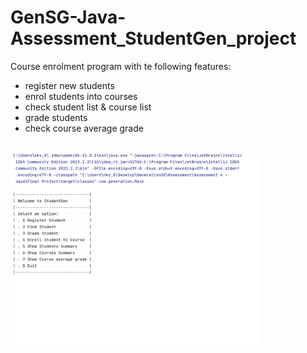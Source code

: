 # GenSG-Java-Assessment_StudentGen_project

Course enrolment program with te following features:
- register new students
- enrol students into courses
- check student list & course list
- grade students 
- check course average grade<br><br>

<a href="#/"><img src="/misc/studentgenproject.gif" width="400"></a>
